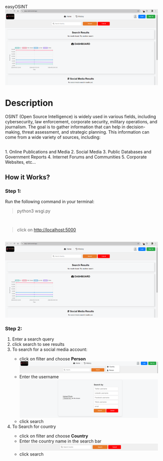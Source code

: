 <head>easyOSINT</head>
<img src=Capture60.PNG>
<br>
<h1>Description</h1>
<p>OSINT (Open Source Intelligence) is widely used in various fields, including cybersecurity, law
enforcement, corporate security, military operations, and journalism. The goal
is to gather information that can help in decision-making, threat assessment,
and strategic planning. This information can come from a wide variety of sources, including:</p><br>
1. Online Publications and Media
2. Social Media
3. Public Databases and Government Reports
4. Internet Forums and Communities
5. Corporate Websites, etc…

<h2>How it Works?</h2>
<h3>Step 1:</h3>
<p>Run the following command in your terminal:</p>

>python3 wsgi.py

<br>

>click on <http://localhost:5000>

<br>
<img src="Capture60.PNG">

<h3>Step 2:</h3>
<ol>
    <li>Enter a search query</li>
    <li>click search to see results</li>
    <li>To search for a social media account:</li>
    <ul>
        <li>click on filter and choose <strong>Person</strong></li>
        <img src="Capture62.PNG">
        <li>Enter the username</li>
        <img src="Capture64.PNG">
        <li>click search</li>
    </ul>
    <li>To Search for country</li>
    <ul>
        <li>click on filter and choose <strong>Country</strong></li>
        <li>Enter the country name in the search bar</li>
        <img src="Capture63.PNG">
        <li>click search</li>
    </ul>
</ol>

